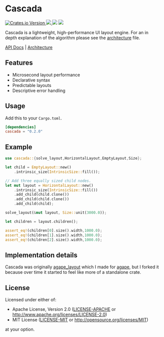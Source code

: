 
# Cascada
<div>
    <a href="https://crates.io/crates/cascada">
        <img alt="Crates.io Version" src="https://img.shields.io/crates/v/cascada">
    </a>
    <a href="https://docs.rs/cascada/latest/cascada/">
        <img src="https://img.shields.io/docsrs/cascada"/>
    </a>
    <img src="https://img.shields.io/github/actions/workflow/status/snubwoody/agape-rs/rust.yml"/>
    <a href="https://codecov.io/gh/snubwoody/cascada" > 
        <img src="https://codecov.io/gh/snubwoody/cascada/graph/badge.svg?token=PLYL0VUB5Y"/> 
    </a>
</div>

Cascada is a lightweight, high-performance UI layout engine.
For an in depth explanation of the algorithm please see the [architecture](./ARCHITECTURE.md)
file.


[API Docs](https://docs.rs/cascada/latest/cascada) |
[Architecture](./ARCHITECTURE.md) 


## Features
- Microsecond layout performance
- Declarative syntax
- Predictable layouts
- Descriptive error handling

## Usage
Add this to your `Cargo.toml`.

```toml
[dependencies]
cascada = "0.2.0"
```

## Example

```rust
use cascada::{solve_layout,HorizontalLayout,EmptyLayout,Size};

let child = EmptyLayout::new()
    .intrinsic_size(IntrinsicSize::fill());

// Add three equally sized child nodes.
let mut layout = HorizontalLayout::new()
    .intrinsic_size(IntrinsicSize::fill())
    .add_child(child.clone())
    .add_child(child.clone())
    .add_child(child);

solve_layout(&mut layout, Size::unit(3000.0));

let children = layout.children();

assert_eq!(children[0].size().width,1000.0);
assert_eq!(children[1].size().width,1000.0);
assert_eq!(children[2].size().width,1000.0);
```

## Implementation details
Cascada was originally [agape_layout](https://crates.io/crates/agape_layout) which I made for 
[agape](https://crates.io/crates/agape), but I forked it because over time it started to feel 
like more of a standalone crate.

## License

Licensed under either of:

- Apache License, Version 2.0 ([LICENSE-APACHE](LICENSE-APACHE) or http://www.apache.org/licenses/LICENSE-2.0)
- MIT License ([LICENSE-MIT](LICENSE-MIT) or http://opensource.org/licenses/MIT)

at your option.

